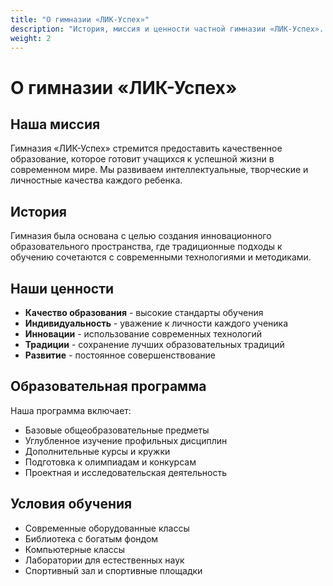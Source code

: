```yaml
---
title: "О гимназии «ЛИК-Успех»"
description: "История, миссия и ценности частной гимназии «ЛИК-Успех». Узнайте больше о нашем образовательном учреждении."
weight: 2
---
```


# О гимназии «ЛИК-Успех»

## Наша миссия

Гимназия «ЛИК-Успех» стремится предоставить качественное образование, которое готовит учащихся к успешной жизни в современном мире. Мы развиваем интеллектуальные, творческие и личностные качества каждого ребенка.

## История

Гимназия была основана с целью создания инновационного образовательного пространства, где традиционные подходы к обучению сочетаются с современными технологиями и методиками.

## Наши ценности

- **Качество образования** - высокие стандарты обучения
- **Индивидуальность** - уважение к личности каждого ученика
- **Инновации** - использование современных технологий
- **Традиции** - сохранение лучших образовательных традиций
- **Развитие** - постоянное совершенствование

## Образовательная программа

Наша программа включает:
- Базовые общеобразовательные предметы
- Углубленное изучение профильных дисциплин
- Дополнительные курсы и кружки
- Подготовка к олимпиадам и конкурсам
- Проектная и исследовательская деятельность

## Условия обучения

- Современные оборудованные классы
- Библиотека с богатым фондом
- Компьютерные классы
- Лаборатории для естественных наук
- Спортивный зал и спортивные площадки
